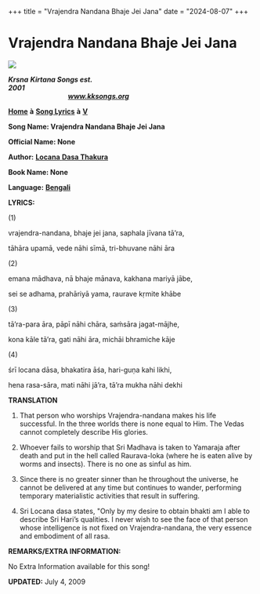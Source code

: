 +++
title = "Vrajendra Nandana Bhaje Jei Jana"
date = "2024-08-07"
+++

# Vrajendra Nandana Bhaje Jei Jana
**[![](http://kksongs.org/image_files/image002.jpg)](http://kksongs.org/)**

**_Krsna_** **_Kirtana Songs est. 2001_**                                                                                                                                                      **_www.kksongs.org_**

**[Home](http://kksongs.org/)** **à** **[Song Lyrics](http://kksongs.org/lyrics.html)** **à** **[V](http://kksongs.org/songs/song_v.html)**

**Song Name: Vrajendra Nandana Bhaje Jei Jana**

**Official Name: None**

**Author:** [**Locana** **Dasa Thakura**](http://kksongs.org/authors/list/locanadasa.html)

**Book Name: None**

**Language:** [**Bengali**](http://kksongs.org/language/list/bengali.html)

**LYRICS:**

(1)

vrajendra-nandana, bhaje jei jana, saphala jīvana tā’ra,

tāhāra upamā, vede nāhi sīmā, tri-bhuvane nāhi āra

(2)

emana mādhava, nā bhaje mānava, kakhana mariyā jābe,

sei se adhama, prahāriyā yama, raurave kṛmite khābe

(3)

tā’ra\-para āra, pāpī nāhi chāra, saḿsāra jagat-mājhe,

kona kāle tā’ra, gati nāhi āra, michāi bhramiche kāje

(4)

śrī locana dāsa, bhakatira āśa, hari-guṇa kahi likhi,

hena rasa-sāra, mati nāhi jā’ra, tā’ra mukha nāhi dekhi

**TRANSLATION**

1) That person who worships Vrajendra-nandana makes his life successful. In the three worlds there is none equal to Him. The Vedas cannot completely describe His glories.

2) Whoever fails to worship that Sri Madhava is taken to Yamaraja after death and put in the hell called Raurava-loka (where he is eaten alive by worms and insects). There is no one as sinful as him.

3) Since there is no greater sinner than he throughout the universe, he cannot be delivered at any time but continues to wander, performing temporary materialistic activities that result in suffering.

4) Sri Locana dasa states, "Only by my desire to obtain bhakti am I able to describe Sri Hari’s qualities. I never wish to see the face of that person whose intelligence is not fixed on Vrajendra-nandana, the very essence and embodiment of all rasa.

**REMARKS/EXTRA INFORMATION:**

No Extra Information available for this song!

**UPDATED:** July 4, 2009